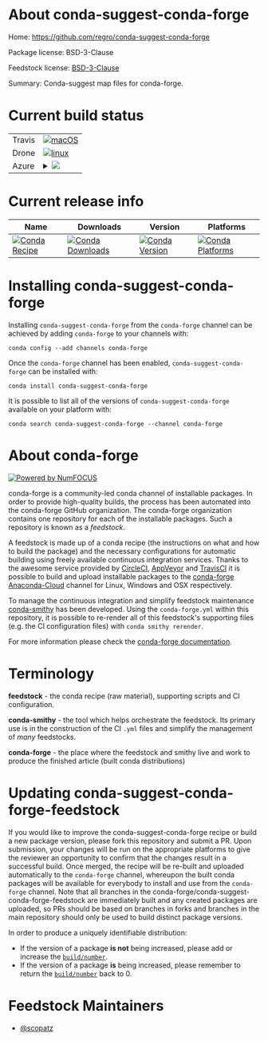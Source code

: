 About conda-suggest-conda-forge
===============================

Home: https://github.com/regro/conda-suggest-conda-forge

Package license: BSD-3-Clause

Feedstock license: [BSD-3-Clause](https://github.com/conda-forge/conda-suggest-conda-forge-feedstock/blob/master/LICENSE.txt)

Summary: Conda-suggest map files for conda-forge.

Current build status
====================


<table><tr>
    <td>Travis</td>
    <td>
      <a href="https://travis-ci.com/conda-forge/conda-suggest-conda-forge-feedstock">
        <img alt="macOS" src="https://img.shields.io/travis/com/conda-forge/conda-suggest-conda-forge-feedstock/master.svg?label=macOS">
      </a>
    </td>
  </tr><tr>
    <td>Drone</td>
    <td>
      <a href="https://cloud.drone.io/conda-forge/conda-suggest-conda-forge-feedstock">
        <img alt="linux" src="https://img.shields.io/drone/build/conda-forge/conda-suggest-conda-forge-feedstock/master.svg?label=Linux">
      </a>
    </td>
  </tr>
    
  <tr>
    <td>Azure</td>
    <td>
      <details>
        <summary>
          <a href="https://dev.azure.com/conda-forge/feedstock-builds/_build/latest?definitionId=10615&branchName=master">
            <img src="https://dev.azure.com/conda-forge/feedstock-builds/_apis/build/status/conda-suggest-conda-forge-feedstock?branchName=master">
          </a>
        </summary>
        <table>
          <thead><tr><th>Variant</th><th>Status</th></tr></thead>
          <tbody><tr>
              <td>linux_64</td>
              <td>
                <a href="https://dev.azure.com/conda-forge/feedstock-builds/_build/latest?definitionId=10615&branchName=master">
                  <img src="https://dev.azure.com/conda-forge/feedstock-builds/_apis/build/status/conda-suggest-conda-forge-feedstock?branchName=master&jobName=linux&configuration=linux_64_" alt="variant">
                </a>
              </td>
            </tr><tr>
              <td>linux_aarch64</td>
              <td>
                <a href="https://dev.azure.com/conda-forge/feedstock-builds/_build/latest?definitionId=10615&branchName=master">
                  <img src="https://dev.azure.com/conda-forge/feedstock-builds/_apis/build/status/conda-suggest-conda-forge-feedstock?branchName=master&jobName=linux&configuration=linux_aarch64_" alt="variant">
                </a>
              </td>
            </tr><tr>
              <td>linux_ppc64le</td>
              <td>
                <a href="https://dev.azure.com/conda-forge/feedstock-builds/_build/latest?definitionId=10615&branchName=master">
                  <img src="https://dev.azure.com/conda-forge/feedstock-builds/_apis/build/status/conda-suggest-conda-forge-feedstock?branchName=master&jobName=linux&configuration=linux_ppc64le_" alt="variant">
                </a>
              </td>
            </tr><tr>
              <td>osx_64</td>
              <td>
                <a href="https://dev.azure.com/conda-forge/feedstock-builds/_build/latest?definitionId=10615&branchName=master">
                  <img src="https://dev.azure.com/conda-forge/feedstock-builds/_apis/build/status/conda-suggest-conda-forge-feedstock?branchName=master&jobName=osx&configuration=osx_64_" alt="variant">
                </a>
              </td>
            </tr><tr>
              <td>win_64</td>
              <td>
                <a href="https://dev.azure.com/conda-forge/feedstock-builds/_build/latest?definitionId=10615&branchName=master">
                  <img src="https://dev.azure.com/conda-forge/feedstock-builds/_apis/build/status/conda-suggest-conda-forge-feedstock?branchName=master&jobName=win&configuration=win_64_" alt="variant">
                </a>
              </td>
            </tr>
          </tbody>
        </table>
      </details>
    </td>
  </tr>
</table>

Current release info
====================

| Name | Downloads | Version | Platforms |
| --- | --- | --- | --- |
| [![Conda Recipe](https://img.shields.io/badge/recipe-conda--suggest--conda--forge-green.svg)](https://anaconda.org/conda-forge/conda-suggest-conda-forge) | [![Conda Downloads](https://img.shields.io/conda/dn/conda-forge/conda-suggest-conda-forge.svg)](https://anaconda.org/conda-forge/conda-suggest-conda-forge) | [![Conda Version](https://img.shields.io/conda/vn/conda-forge/conda-suggest-conda-forge.svg)](https://anaconda.org/conda-forge/conda-suggest-conda-forge) | [![Conda Platforms](https://img.shields.io/conda/pn/conda-forge/conda-suggest-conda-forge.svg)](https://anaconda.org/conda-forge/conda-suggest-conda-forge) |

Installing conda-suggest-conda-forge
====================================

Installing `conda-suggest-conda-forge` from the `conda-forge` channel can be achieved by adding `conda-forge` to your channels with:

```
conda config --add channels conda-forge
```

Once the `conda-forge` channel has been enabled, `conda-suggest-conda-forge` can be installed with:

```
conda install conda-suggest-conda-forge
```

It is possible to list all of the versions of `conda-suggest-conda-forge` available on your platform with:

```
conda search conda-suggest-conda-forge --channel conda-forge
```


About conda-forge
=================

[![Powered by NumFOCUS](https://img.shields.io/badge/powered%20by-NumFOCUS-orange.svg?style=flat&colorA=E1523D&colorB=007D8A)](http://numfocus.org)

conda-forge is a community-led conda channel of installable packages.
In order to provide high-quality builds, the process has been automated into the
conda-forge GitHub organization. The conda-forge organization contains one repository
for each of the installable packages. Such a repository is known as a *feedstock*.

A feedstock is made up of a conda recipe (the instructions on what and how to build
the package) and the necessary configurations for automatic building using freely
available continuous integration services. Thanks to the awesome service provided by
[CircleCI](https://circleci.com/), [AppVeyor](https://www.appveyor.com/)
and [TravisCI](https://travis-ci.com/) it is possible to build and upload installable
packages to the [conda-forge](https://anaconda.org/conda-forge)
[Anaconda-Cloud](https://anaconda.org/) channel for Linux, Windows and OSX respectively.

To manage the continuous integration and simplify feedstock maintenance
[conda-smithy](https://github.com/conda-forge/conda-smithy) has been developed.
Using the ``conda-forge.yml`` within this repository, it is possible to re-render all of
this feedstock's supporting files (e.g. the CI configuration files) with ``conda smithy rerender``.

For more information please check the [conda-forge documentation](https://conda-forge.org/docs/).

Terminology
===========

**feedstock** - the conda recipe (raw material), supporting scripts and CI configuration.

**conda-smithy** - the tool which helps orchestrate the feedstock.
                   Its primary use is in the construction of the CI ``.yml`` files
                   and simplify the management of *many* feedstocks.

**conda-forge** - the place where the feedstock and smithy live and work to
                  produce the finished article (built conda distributions)


Updating conda-suggest-conda-forge-feedstock
============================================

If you would like to improve the conda-suggest-conda-forge recipe or build a new
package version, please fork this repository and submit a PR. Upon submission,
your changes will be run on the appropriate platforms to give the reviewer an
opportunity to confirm that the changes result in a successful build. Once
merged, the recipe will be re-built and uploaded automatically to the
`conda-forge` channel, whereupon the built conda packages will be available for
everybody to install and use from the `conda-forge` channel.
Note that all branches in the conda-forge/conda-suggest-conda-forge-feedstock are
immediately built and any created packages are uploaded, so PRs should be based
on branches in forks and branches in the main repository should only be used to
build distinct package versions.

In order to produce a uniquely identifiable distribution:
 * If the version of a package **is not** being increased, please add or increase
   the [``build/number``](https://conda.io/docs/user-guide/tasks/build-packages/define-metadata.html#build-number-and-string).
 * If the version of a package **is** being increased, please remember to return
   the [``build/number``](https://conda.io/docs/user-guide/tasks/build-packages/define-metadata.html#build-number-and-string)
   back to 0.

Feedstock Maintainers
=====================

* [@scopatz](https://github.com/scopatz/)

